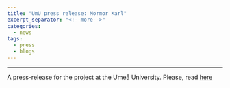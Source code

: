 ```yaml
---
title: "UmU press release: Mormor Karl"
excerpt_separator: "<!--more-->"
categories:
  - news
tags:
  - press
  - blogs
---
```


------

A press-release for the project at the Umeå University. Please, read [here](https://www.umu.se/nyheter/ska-skydda-personuppgifter-bakom-nya-algoritmer_11684899/)
